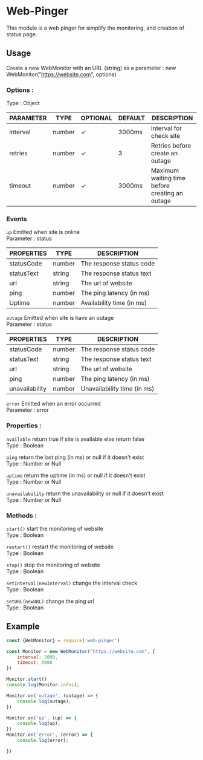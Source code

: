 # Web-Pinger
This module is a web pinger for simplify the monitoring, and creation of status page.

## Usage
Create a new WebMonitor with an URL (string) as a parameter : new WebMonitor("https://website.com", options)
### Options :
Type : Object


| PARAMETER | TYPE   |OPTIONAL| DEFAULT |DESCRIPTION
|-----------|--------|--------|---------|-----------|
| interval  | number |    ✓   |  3000ms | Interval for check site | 
| retries   | number |    ✓   |    3    | Retries before create an outage | 
| timeout   | number |    ✓   |  3000ms | Maximum waiting time before creating an outage | 

### Events
`up` Emitted when site is online <br>
Parameter : status   <br>

| PROPERTIES | TYPE  | DESCRIPTION                                     | 
|------------|--------|------------------------------------------------|
| statusCode | number | The response status code                       |
| statusText | string | The response status text                       |
| url        | string | The url of website                             |
| ping       | number | The ping latency (in ms)                       |
| Uptime     | number | Availability time (in ms)                      |

`outage` Emitted when site is have an outage <br>
Parameter : status   <br>

| PROPERTIES | TYPE  | DESCRIPTION                                     | 
|------------|--------|------------------------------------------------|
| statusCode | number | The response status code                       |
| statusText | string | The response status text                       |
| url        | string | The url of website                             |
| ping       | number | The ping latency (in ms)                       |
| unavailability | number | Unavailability time (in ms)                |

`error` Emitted when an error occurred <br>
Parameter : error   <br>

### Properties :

`available` return true if site is available else return false <br>
Type : Boolean

`ping` return the last ping (in ms) or null if it doesn't exist <br>
Type : Number or Null

`uptime` return the uptime (in ms) or null if it doesn't exist <br>
Type : Number or Null

`unavailability` return the unavailability or null if it doesn't exist <br>
Type : Number or Null

### Methods :
`start()` start the monitoring of website <br>
Type : Boolean

`restart()` restart the monitoring of website <br>
Type : Boolean

`stop()` stop the monitoring of website <br>
Type : Boolean

`setInterval(newInterval)` change the interval check <br>
Type : Boolean

`setURL(newURL)` change the ping url <br>
Type : Boolean

## Example
```js
const {WebMonitor} = require('web-pinger')

const Monitor = new WebMonitor("https://website.com", {
    interval: 3000,
    timeout: 5000
})

Monitor.start()
console.log(Monitor.infos);

Monitor.on('outage', (outage) => {
    console.log(outage);
})

Monitor.on('up', (up) => {
    console.log(up);
})
Monitor.on('error', (error) => {
    console.log(error);

})
```